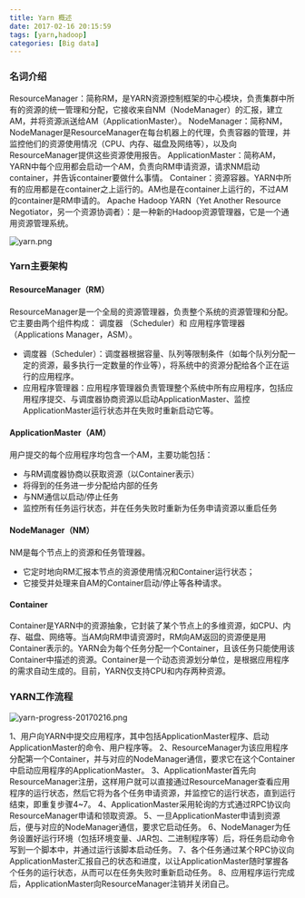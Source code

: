 ```yaml
---
title: Yarn 概述
date: 2017-02-16 20:15:59
tags: [yarn,hadoop]
categories: [Big data]
---
```

### 名词介绍
ResourceManager：简称RM，是YARN资源控制框架的中心模块，负责集群中所有的资源的统一管理和分配，它接收来自NM（NodeManager）的汇报，建立AM，并将资源派送给AM（ApplicationMaster）。
NodeManager：简称NM，NodeManager是ResourceManager在每台机器上的代理，负责容器的管理，并监控他们的资源使用情况（CPU、内存、磁盘及网络等），以及向ResourceManager提供这些资源使用报告。
ApplicationMaster：简称AM，YARN中每个应用都会启动一个AM，负责向RM申请资源，请求NM启动container，并告诉container要做什么事情。
Container：资源容器。YARN中所有的应用都是在container之上运行的。AM也是在container上运行的，不过AM的container是RM申请的。
Apache Hadoop YARN（Yet Another Resource Negotiator，另一个资源协调者）：是一种新的Hadoop资源管理器，它是一个通用资源管理系统。

![yarn.png](http://upload-images.jianshu.io/upload_images/1419542-0aad7c3fd732d90a.png?imageMogr2/auto-orient/strip%7CimageView2/2/w/1240)

### Yarn主要架构
#### ResourceManager（RM）
ResourceManager是一个全局的资源管理器，负责整个系统的资源管理和分配。它主要由两个组件构成： 调度器 （Scheduler）和 应用程序管理器 （Applications Manager，ASM）。
* 调度器（Scheduler）：调度器根据容量、队列等限制条件（如每个队列分配一定的资源，最多执行一定数量的作业等），将系统中的资源分配给各个正在运行的应用程序。
* 应用程序管理器：应用程序管理器负责管理整个系统中所有应用程序，包括应用程序提交、与调度器协商资源以启动ApplicationMaster、监控ApplicationMaster运行状态并在失败时重新启动它等。

####  ApplicationMaster（AM）
用户提交的每个应用程序均包含一个AM，主要功能包括：
* 与RM调度器协商以获取资源（以Container表示）
* 将得到的任务进一步分配给内部的任务
* 与NM通信以启动/停止任务
* 监控所有任务运行状态，并在任务失败时重新为任务申请资源以重启任务

#### NodeManager（NM）
NM是每个节点上的资源和任务管理器。
* 它定时地向RM汇报本节点的资源使用情况和Container运行状态；
* 它接受并处理来自AM的Container启动/停止等各种请求。

#### Container
Container是YARN中的资源抽象，它封装了某个节点上的多维资源，如CPU、内存、磁盘、网络等。当AM向RM申请资源时，RM向AM返回的资源便是用Container表示的。YARN会为每个任务分配一个Container，且该任务只能使用该Container中描述的资源。Container是一个动态资源划分单位，是根据应用程序的需求自动生成的。目前，YARN仅支持CPU和内存两种资源。

### YARN工作流程
![yarn-progress-20170216.png](http://upload-images.jianshu.io/upload_images/1419542-4577d88af297c5f2.png?imageMogr2/auto-orient/strip%7CimageView2/2/w/1240)

1、用户向YARN中提交应用程序，其中包括ApplicationMaster程序、启动ApplicationMaster的命令、用户程序等。
2、ResourceManager为该应用程序分配第一个Container，并与对应的NodeManager通信，要求它在这个Container中启动应用程序的ApplicationMaster。
3、ApplicationMaster首先向ResourceManager注册，这样用户就可以直接通过ResourceManager查看应用程序的运行状态，然后它将为各个任务申请资源，并监控它的运行状态，直到运行结束，即重复步骤4~7。
4、ApplicationMaster采用轮询的方式通过RPC协议向ResourceManager申请和领取资源。
5、一旦ApplicationMaster申请到资源后，便与对应的NodeManager通信，要求它启动任务。
6、NodeManager为任务设置好运行环境（包括环境变量、JAR包、二进制程序等）后，将任务启动命令写到一个脚本中，并通过运行该脚本启动任务。
7、各个任务通过某个RPC协议向ApplicationMaster汇报自己的状态和进度，以让ApplicationMaster随时掌握各个任务的运行状态，从而可以在任务失败时重新启动任务。
8、应用程序运行完成后，ApplicationMaster向ResourceManager注销并关闭自己。